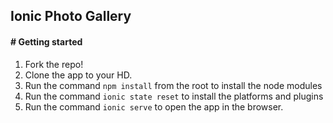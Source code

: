 ## Ionic Photo Gallery

#### # Getting started

1. Fork the repo!
2. Clone the app to your HD.
3. Run the command `npm install` from the root to install the node modules
4. Run the command `ionic state reset` to install the platforms and plugins
5. Run the command `ionic serve` to open the app in the browser.
